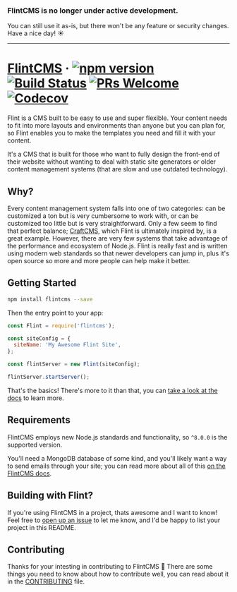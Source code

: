 ### FlintCMS is no longer under active development.


You can still use it as-is, but there won't be any feature or security changes. Have a nice day! :sunny:

---

# [FlintCMS](https://flintcms.co) &middot; [![npm version](https://img.shields.io/npm/v/flintcms.svg?style=flat)](https://www.npmjs.com/package/flintcms) [![Build Status](https://img.shields.io/travis/JasonEtco/flintcms/master.svg)](https://travis-ci.org/JasonEtco/flintcms) [![PRs Welcome](https://img.shields.io/badge/PRs-welcome-brightgreen.svg)](CONTRIBUTING.md) [![Codecov](https://img.shields.io/codecov/c/github/JasonEtco/flintcms.svg)](https://codecov.io/gh/JasonEtco/flintcms/)

Flint is a CMS built to be easy to use and super flexible. Your content needs to fit into more layouts and environments than anyone but you can plan for, so Flint enables you to make the templates you need and fill it with your content.

It's a CMS that is built for those who want to fully design the front-end of their website without wanting to deal with static site generators or older content management systems (that are slow and use outdated technology).

## Why?

Every content management system falls into one of two categories: can be customized a ton but is very cumbersome to work with, or can be customized too little but is very straightforward. Only a few seem to find that perfect balance; [CraftCMS](https://craftcms.com), which Flint is ultimately inspired by, is a great example. However, there are very few systems that take advantage of the performance and ecosystem of Node.js. Flint is really fast and is written using modern web standards so that newer developers can jump in, plus it's open source so more and more people can help make it better.

## Getting Started

```bash
npm install flintcms --save
```

Then the entry point to your app:
```js
const Flint = require('flintcms');

const siteConfig = {
  siteName: 'My Awesome Flint Site',
};

const flintServer = new Flint(siteConfig);

flintServer.startServer();
```

That's the basics! There's more to it than that, you can [take a look at the docs](https://flintcms.co/docs) to learn more.

## Requirements

FlintCMS employs new Node.js standards and functionality, so `^8.0.0` is the supported version.

You'll need a MongoDB database of some kind, and you'll likely want a way to send emails through your site; you can read more about all of this [on the FlintCMS docs](https://flintcms.co/docs/).

## Building with Flint?

If you're using FlintCMS in a project, thats awesome and I want to know! Feel free to [open up an issue](https://github.com/JasonEtco/flintcms/issues/new) to let me know, and I'd be happy to list your project in this README.

## Contributing

Thanks for your intesting in contributing to FlintCMS :sparkling_heart: There are some things you need to know about how to contribute well, you can read about it in the [CONTRIBUTING](https://github.com/JasonEtco/flintcms/blob/master/.github/CONTRIBUTING.md) file.
